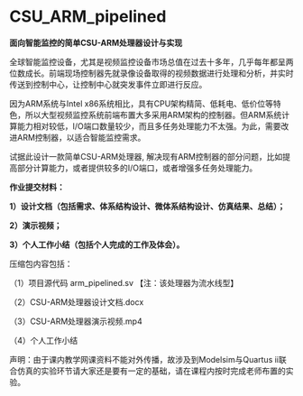 # CSU_ARM_pipelined
**面向智能监控的简单CSU-ARM处理器设计与实现**

 

全球智能监控设备，尤其是视频监控设备市场总值在过去十多年，几乎每年都呈两位数成长。前端现场控制器先就录像设备取得的视频数据进行处理和分析，并实时传送到控制中心，让控制中心就突发事件立即进行反应。

因为ARM系统与Intel x86系统相比，具有CPU架构精简、低耗电、低价位等特色，所以大型视频监控系统前端布置大多采用ARM架构的控制器。但ARM系统计算能力相对较低，I/O端口数量较少，而且多任务处理能力不太强。为此，需要改进ARM控制器，以适合智能监控需求。

   试据此设计一款简单CSU-ARM处理器, 解决现有ARM控制器的部分问题，比如提高部分计算能力，或者提供较多的I/O端口，或者增强多任务处理能力。

**作业提交材料：**

**1）设计文档（包括需求、体系结构设计、微体系结构设计、仿真结果、总结）；**

 **2）演示视频；**

 **3）个人工作小结（包括个人完成的工作及体会）。**
 

压缩包内容包括：

（1）项目源代码 arm_pipelined.sv 【注：该处理器为流水线型】

（2）CSU-ARM处理器设计文档.docx

（3）CSU-ARM处理器演示视频.mp4

（4）个人工作小结

声明：由于课内教学网课资料不能对外传播，故涉及到Modelsim与Quartus ii联合仿真的实验环节请大家还是要有一定的基础，请在课程内按时完成老师布置的实验。
